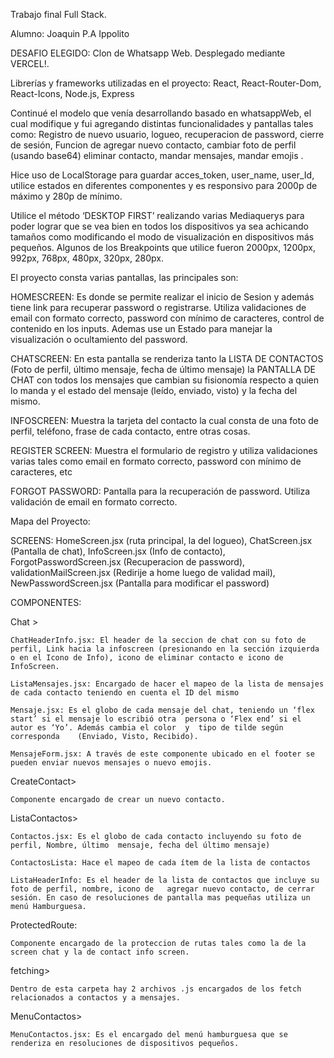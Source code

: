 Trabajo final Full Stack.	

Alumno: Joaquin P.A Ippolito


DESAFIO ELEGIDO: Clon de Whatsapp Web. Desplegado mediante VERCEL!.

Librerías y frameworks utilizadas en el proyecto: React, React-Router-Dom, React-Icons, Node.js, Express

Continué el modelo que venía desarrollando basado en whatsappWeb, el cual modifique y fui agregando distintas funcionalidades y pantallas tales como: Registro de nuevo usuario, logueo, recuperacion de password, cierre de sesión, Funcion de agregar nuevo contacto, cambiar foto de perfil (usando base64) eliminar contacto, mandar mensajes, mandar emojis . 

Hice uso de LocalStorage para guardar acces_token, user_name, user_Id, utilice estados en diferentes componentes y es responsivo para 2000p de máximo y 280p de mínimo. 

Utilice el método ‘DESKTOP FIRST’ realizando varias Mediaquerys para poder lograr que se vea bien en todos los dispositivos ya sea achicando tamaños como modificando el modo de visualización en dispositivos más pequeños. Algunos de los Breakpoints que utilice fueron 2000px, 1200px, 992px, 768px, 480px, 320px, 280px.


El proyecto consta varias pantallas, las principales son:

HOMESCREEN: Es donde se permite realizar el inicio de Sesion y además tiene link para recuperar password o registrarse. Utiliza validaciones de email con formato correcto, password con mínimo de caracteres, control de contenido en los inputs. Ademas use un Estado para manejar la visualización o ocultamiento del password.


CHATSCREEN:  En esta pantalla se renderiza tanto la LISTA DE CONTACTOS (Foto de perfil, último mensaje, fecha de último mensaje) la PANTALLA DE CHAT con todos los mensajes que cambian su fisionomía respecto a quien lo manda y el estado del mensaje (leído, enviado, visto) y la fecha del mismo.


INFOSCREEN: Muestra la tarjeta del contacto la cual consta de una foto de perfil, teléfono, frase de cada contacto, entre otras cosas.


REGISTER SCREEN: Muestra el formulario de registro y utiliza validaciones varias tales como email en formato correcto, password con mínimo de caracteres, etc


FORGOT PASSWORD: Pantalla para la recuperación de password. Utiliza validación de email en formato correcto.



Mapa del Proyecto:

SCREENS: HomeScreen.jsx (ruta principal, la del logueo), ChatScreen.jsx (Pantalla de chat), InfoScreen.jsx (Info de contacto), ForgotPasswordScreen.jsx (Recuperacion de password), validationMailScreen.jsx (Redirije a home luego de validad mail), NewPasswordScreen.jsx (Pantalla para modificar el password)

COMPONENTES: 

Chat >

	ChatHeaderInfo.jsx: El header de la seccion de chat con su foto de perfil, Link hacia la infoscreen (presionando en la sección izquierda o en el Icono de Info), icono de eliminar contacto e icono de InfoScreen. 

	ListaMensajes.jsx: Encargado de hacer el mapeo de la lista de mensajes de cada contacto teniendo en cuenta el ID del mismo

	Mensaje.jsx: Es el globo de cada mensaje del chat, teniendo un ‘flex start’ si el mensaje lo escribió otra 	persona o ‘Flex end’ si el autor es ‘Yo’. Además cambia el color  y  tipo de tilde según corresponda 	(Enviado, Visto, Recibido).

	MensajeForm.jsx: A través de este componente ubicado en el footer se pueden enviar nuevos mensajes o nuevo emojis.


CreateContact>

	Componente encargado de crear un nuevo contacto.


ListaContactos>

	Contactos.jsx: Es el globo de cada contacto incluyendo su foto de perfil, Nombre, último  mensaje, fecha del último mensaje)
	
	ContactosLista: Hace el mapeo de cada ítem de la lista de contactos

	ListaHeaderInfo: Es el header de la lista de contactos que incluye su foto de perfil, nombre, icono de   agregar nuevo contacto, de cerrar sesión. En caso de resoluciones de pantalla mas pequeñas utiliza un menú Hamburguesa.

ProtectedRoute:

	Componente encargado de la proteccion de rutas tales como la de la screen chat y la de contact info screen.


fetching>

	Dentro de esta carpeta hay 2 archivos .js encargados de los fetch relacionados a contactos y a mensajes.


MenuContactos>
		
	MenuContactos.jsx: Es el encargado del menú hamburguesa que se renderiza en resoluciones de dispositivos pequeños.



